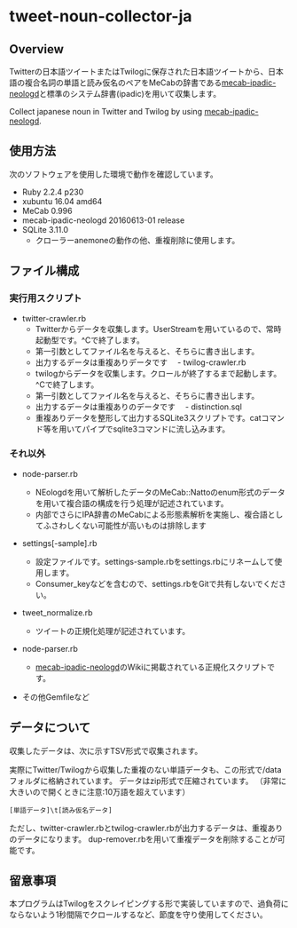 # tweet-noun-collector-ja
## Overview
Twitterの日本語ツイートまたはTwilogに保存された日本語ツイートから、日本語の複合名詞の単語と読み仮名のペアをMeCabの辞書である[mecab-ipadic-neologd](https://github.com/neologd/mecab-ipadic-neologd)と標準のシステム辞書(ipadic)を用いて収集します。

Collect japanese noun in Twitter and Twilog by using [mecab-ipadic-neologd](https://github.com/neologd/mecab-ipadic-neologd).

## 使用方法
次のソフトウェアを使用した環境で動作を確認しています。
 - Ruby 2.2.4 p230
 - xubuntu 16.04 amd64
 - MeCab 0.996
 - mecab-ipadic-neologd 20160613-01 release
 - SQLite 3.11.0
    - クローラーanemoneの動作の他、重複削除に使用します。

## ファイル構成
### 実行用スクリプト
 - twitter-crawler.rb
    - Twitterからデータを収集します。UserStreamを用いているので、常時起動型です。^Cで終了します。
    - 第一引数としてファイル名を与えると、そちらに書き出します。
    - 出力するデータは重複ありデータです
　- twilog-crawler.rb
    - twilogからデータを収集します。クロールが終了するまで起動します。^Cで終了します。
    - 第一引数としてファイル名を与えると、そちらに書き出します。
    - 出力するデータは重複ありのデータです
　- distinction.sql
    - 重複ありデータを整形して出力するSQLite3スクリプトです。catコマンド等を用いてパイプでsqlite3コマンドに流し込みます。

### それ以外
 - node-parser.rb
    - NEologdを用いて解析したデータのMeCab::Nattoのenum形式のデータを用いて複合語の構成を行う処理が記述されています。
    - 内部でさらにIPA辞書のMeCabによる形態素解析を実施し、複合語としてふさわしくない可能性が高いものは排除します
- settings[-sample].rb
    - 設定ファイルです。settings-sample.rbをsettings.rbにリネームして使用します。
    - Consumer_keyなどを含むので、settings.rbをGitで共有しないでください。
- tweet_normalize.rb
    - ツイートの正規化処理が記述されています。
- node-parser.rb
    - [mecab-ipadic-neologd](https://github.com/neologd/mecab-ipadic-neologd)のWikiに掲載されている正規化スクリプトです。

- その他Gemfileなど

## データについて
収集したデータは、次に示すTSV形式で収集されます。

実際にTwitter/Twilogから収集した重複のない単語データも、この形式で/dataフォルダに格納されています。
データはzip形式で圧縮されています。
（非常に大きいので開くときに注意:10万語を超えています）
```
[単語データ]\t[読み仮名データ]
```
ただし、twitter-crawler.rbとtwilog-crawler.rbが出力するデータは、重複ありのデータになります。
dup-remover.rbを用いて重複データを削除することが可能です。

## 留意事項
本プログラムはTwilogをスクレイピングする形で実装していますので、過負荷にならないよう1秒間隔でクロールするなど、節度を守り使用してください。